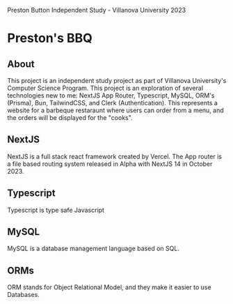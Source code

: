 Preston Button
Independent Study - Villanova University
2023

# Preston's BBQ

## About
This project is an independent study project as part of Villanova University's Computer Science Program. This project is an exploration of several technologies new to me: NextJS App Router, Typescript, MySQL, ORM's (Prisma), Bun, TailwindCSS, and Clerk (Authentication). This represents a website for a barbeque restaraunt where users can order from a menu, and the orders will be displayed for the "cooks".

## NextJS
NextJS is a full stack react framework created  by Vercel. The App router is a file based routing system released in Alpha with NextJS 14 in October 2023.

## Typescript
Typescript is type safe Javascript

## MySQL
MySQL is a database management language based on SQL.

## ORMs
ORM stands for Object Relational Model, and they make it easier to use Databases.
